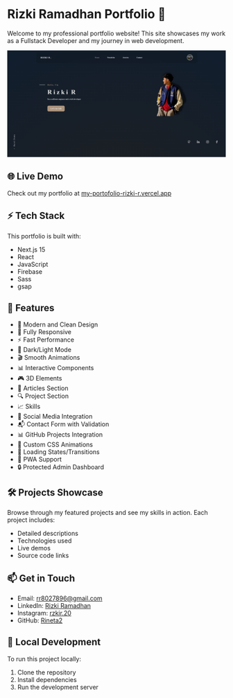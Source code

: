 # Rizki Ramadhan Portfolio 🚀

Welcome to my professional portfolio website! This site showcases my work as a Fullstack Developer and my journey in web development.

![Website Preview](src/components/assets/priview/priview.png)

## 🌐 Live Demo

Check out my portfolio at [my-portofolio-rizki-r.vercel.app](https://my-portofolio-rizki-r.vercel.app/)

## ⚡ Tech Stack

This portfolio is built with:

- Next.js 15
- React
- JavaScript
- Firebase
- Sass
- gsap

## 🎯 Features

- 🎨 Modern and Clean Design
- 📱 Fully Responsive
- ⚡ Fast Performance
- 🌙 Dark/Light Mode
- 🎬 Smooth Animations
- 📊 Interactive Components
- 🎮 3D Elements
- 📝 Articles Section
- 🔍 Project Section
- 📈 Skills
- 📱 Social Media Integration
- 📬 Contact Form with Validation
- 📊 GitHub Projects Integration
- 🎨 Custom CSS Animations
- 🔄 Loading States/Transitions
- 📱 PWA Support
- 🔒 Protected Admin Dashboard

## 🛠️ Projects Showcase

Browse through my featured projects and see my skills in action. Each project includes:

- Detailed descriptions
- Technologies used
- Live demos
- Source code links

## 📫 Get in Touch

- Email: rr8027896@gmail.com
- LinkedIn: [Rizki Ramadhan](https://www.linkedin.com/in/rizki-ramadhan12)
- Instagram: [rzkir.20](https://www.instagram.com/rzkir.20)
- GitHub: [Rineta2](https://github.com/Rineta2)

## 🚀 Local Development

To run this project locally:

1. Clone the repository
2. Install dependencies
3. Run the development server
